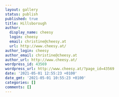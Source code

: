 ```yaml
---
layout: gallery
status: publish
published: true
title: Hillsborough
author:
  display_name: cheesy
  login: cheesy
  email: christine@cheesy.at
  url: http://www.cheesy.at/
author_login: cheesy
author_email: christine@cheesy.at
author_url: http://www.cheesy.at/
wordpress_id: 43569
wordpress_url: http://www.cheesy.at/?page_id=43569
date: '2021-05-01 12:55:23 +0100'
date_gmt: '2021-05-01 10:55:23 +0100'
categories: []
comments: []
---
```

<!-- wp:paragraph --><!-- /wp:paragraph -->
